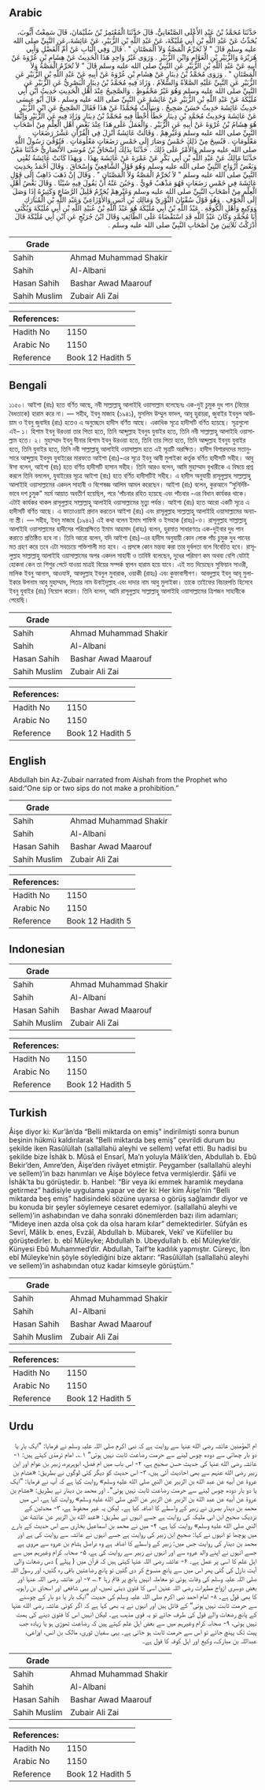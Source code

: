 ## Arabic


<div dir="rtl" lang="ar" style={{fontSize:'larger',backgroundColor:'#f8f9fa',padding:20}}>
حَدَّثَنَا مُحَمَّدُ بْنُ عَبْدِ الأَعْلَى الصَّنْعَانِيُّ، قَالَ حَدَّثَنَا الْمُعْتَمِرُ بْنُ سُلَيْمَانَ، قَالَ سَمِعْتُ أَيُّوبَ، يُحَدِّثُ عَنْ عَبْدِ اللَّهِ بْنِ أَبِي مُلَيْكَةَ، عَنْ عَبْدِ اللَّهِ بْنِ الزُّبَيْرِ، عَنْ عَائِشَةَ، عَنِ النَّبِيِّ صلى الله عليه وسلم قَالَ ‏"‏ لاَ تُحَرِّمُ الْمَصَّةُ وَلاَ الْمَصَّتَانِ ‏"‏ ‏.‏ قَالَ وَفِي الْبَابِ عَنْ أُمِّ الْفَضْلِ وَأَبِي هُرَيْرَةَ وَالزُّبَيْرِ بْنِ الْعَوَّامِ وَابْنِ الزُّبَيْرِ ‏.‏ وَرَوَى غَيْرُ وَاحِدٍ هَذَا الْحَدِيثَ عَنْ هِشَامِ بْنِ عُرْوَةَ عَنْ أَبِيهِ عَنْ عَبْدِ اللَّهِ بْنِ الزُّبَيْرِ عَنِ النَّبِيِّ صلى الله عليه وسلم قَالَ ‏"‏ لاَ تُحَرِّمُ الْمَصَّةُ وَلاَ الْمَصَّتَانِ ‏"‏ ‏.‏ وَرَوَى مُحَمَّدُ بْنُ دِينَارٍ عَنْ هِشَامِ بْنِ عُرْوَةَ عَنْ أَبِيهِ عَنْ عَبْدِ اللَّهِ بْنِ الزُّبَيْرِ عَنِ الزُّبَيْرِ عَنِ النَّبِيِّ عَلَيْهِ الصَّلاَةُ وَالسَّلاَمُ ‏.‏ وَزَادَ فِيهِ مُحَمَّدُ بْنُ دِينَارٍ الْبَصْرِيُّ عَنِ الزُّبَيْرِ عَنِ النَّبِيِّ صلى الله عليه وسلم وَهُوَ غَيْرُ مَحْفُوظٍ ‏.‏ وَالصَّحِيحُ عِنْدَ أَهْلِ الْحَدِيثِ حَدِيثُ ابْنِ أَبِي مُلَيْكَةَ عَنْ عَبْدِ اللَّهِ بْنِ الزُّبَيْرِ عَنْ عَائِشَةَ عَنِ النَّبِيِّ صلى الله عليه وسلم ‏.‏ قَالَ أَبُو عِيسَى حَدِيثُ عَائِشَةَ حَدِيثٌ حَسَنٌ صَحِيحٌ ‏.‏ وَسَأَلْتُ مُحَمَّدًا عَنْ هَذَا فَقَالَ الصَّحِيحُ عَنِ ابْنِ الزُّبَيْرِ عَنْ عَائِشَةَ وَحَدِيثُ مُحَمَّدِ بْنِ دِينَارٍ خَطَأٌ أَخْطَأَ فِيهِ مُحَمَّدُ بْنُ دِينَارٍ وَزَادَ فِيهِ عَنِ الزُّبَيْرِ وَإِنَّمَا هُوَ هِشَامُ بْنُ عُرْوَةَ عَنْ أَبِيهِ عَنِ الزُّبَيْرِ ‏.‏ وَالْعَمَلُ عَلَى هَذَا عِنْدَ بَعْضِ أَهْلِ الْعِلْمِ مِنْ أَصْحَابِ النَّبِيِّ صلى الله عليه وسلم وَغَيْرِهِمْ ‏.‏ وَقَالَتْ عَائِشَةُ أُنْزِلَ فِي الْقُرْآنِ عَشْرُ رَضَعَاتٍ مَعْلُومَاتٍ ‏.‏ فَنُسِخَ مِنْ ذَلِكَ خَمْسٌ وَصَارَ إِلَى خَمْسِ رَضَعَاتٍ مَعْلُومَاتٍ ‏.‏ فَتُوُفِّيَ رَسُولُ اللَّهِ صلى الله عليه وسلم وَالأَمْرُ عَلَى ذَلِكَ ‏.‏ حَدَّثَنَا بِذَلِكَ إِسْحَاقُ بْنُ مُوسَى الأَنْصَارِيُّ حَدَّثَنَا مَعْنٌ حَدَّثَنَا مَالِكٌ عَنْ عَبْدِ اللَّهِ بْنِ أَبِي بَكْرٍ عَنْ عَمْرَةَ عَنْ عَائِشَةَ بِهَذَا ‏.‏ وَبِهَذَا كَانَتْ عَائِشَةُ تُفْتِي وَبَعْضُ أَزْوَاجِ النَّبِيِّ صلى الله عليه وسلم وَهُوَ قَوْلُ الشَّافِعِيِّ وَإِسْحَاقَ ‏.‏ وَقَالَ أَحْمَدُ بِحَدِيثِ النَّبِيِّ صلى الله عليه وسلم ‏"‏ لاَ تُحَرِّمُ الْمَصَّةُ وَلاَ الْمَصَّتَانِ ‏"‏ ‏.‏ وَقَالَ إِنْ ذَهَبَ ذَاهِبٌ إِلَى قَوْلِ عَائِشَةَ فِي خَمْسِ رَضَعَاتٍ فَهُوَ مَذْهَبٌ قَوِيٌّ ‏.‏ وَجَبُنَ عَنْهُ أَنْ يَقُولَ فِيهِ شَيْئًا ‏.‏ وَقَالَ بَعْضُ أَهْلِ الْعِلْمِ مِنْ أَصْحَابِ النَّبِيِّ صلى الله عليه وسلم وَغَيْرِهِمْ يُحَرِّمُ قَلِيلُ الرَّضَاعِ وَكَثِيرُهُ إِذَا وَصَلَ إِلَى الْجَوْفِ ‏.‏ وَهُوَ قَوْلُ سُفْيَانَ الثَّوْرِيِّ وَمَالِكِ بْنِ أَنَسٍ وَالأَوْزَاعِيِّ وَعَبْدِ اللَّهِ بْنِ الْمُبَارَكِ وَوَكِيعٍ وَأَهْلِ الْكُوفَةِ ‏.‏ عَبْدُ اللَّهِ بْنُ أَبِي مُلَيْكَةَ هُوَ عَبْدُ اللَّهِ بْنُ عُبَيْدِ اللَّهِ بْنِ أَبِي مُلَيْكَةَ وَيُكْنَى أَبَا مُحَمَّدٍ وَكَانَ عَبْدُ اللَّهِ قَدِ اسْتَقْضَاهُ عَلَى الطَّائِفِ وَقَالَ ابْنُ جُرَيْجٍ عَنِ ابْنِ أَبِي مُلَيْكَةَ قَالَ أَدْرَكْتُ ثَلاَثِينَ مِنْ أَصْحَابِ النَّبِيِّ صلى الله عليه وسلم ‏.‏
</div>
<div style={{backgroundColor:'#f8f9fa',padding:20, marginBottom: 10}}><table> <thead> <tr> <th>Grade</th> <th></th> </tr> </thead> <tbody> <tr><td>Sahih</td><td>Ahmad Muhammad Shakir</td></tr><tr><td>Sahih</td><td>Al-Albani</td></tr><tr><td>Hasan Sahih</td><td>Bashar Awad Maarouf</td></tr><tr><td>Sahih Muslim</td><td>Zubair Ali Zai</td></tr></tbody></table><table> <thead> <tr> <th>References:</th> <th></th> </tr> </thead> <tbody><tr><td>Hadith No</td><td>1150</td></tr><tr><td>Arabic No</td><td>1150</td></tr><tr><td>Reference</td><td>Book 12 Hadith 5</td></tr></tbody></table></div>

## Bengali


<div dir="ltr" lang="bn" style={{fontSize:'larger',backgroundColor:'#f8f9fa',padding:20}}>
১১৫০। আইশা (রাঃ) হতে বর্ণিত আছে, নবী সাল্লাল্লাহু আলাইহি ওয়াসাল্লাম বলেছেনঃ এক-দুই চুমুক দুধ পান (বিয়ের বৈধতাকে) হারাম করে না। — সহীহ, ইবনু মাজাহ (১৯৪১), মুসলিম উম্মুল ফাদল, আবূ হুরায়রা, জুবাইর ইবনুল আউয়াম ও ইবনু জুবাঈর (রাঃ) হতেও এ অনুচ্ছেদে হাদীস বর্ণিত আছে। একাধিক সূত্রে হাদীসটি বর্ণিত হয়েছে। সূত্রগুলো এই– ১। হিশাম ইবনু উরওয়া তার পিতা হতে, তিনি আব্দুল্লাহ ইবনুয যুবাইর হতে, তিনি নবী সাল্লাল্লাহু আলাইহি ওয়াসাল্লাম হতে। ২। মুহাম্মাদ ইবনু দীনার হিশাম ইবনু উরওয়া হতে, তিনি তার পিতা হতে, তিনি আব্দুল্লাহ ইবনুয যুবাইর হতে, তিনি যুবাইর হতে, তিনি নবী সাল্লাল্লাহু আলাইহি ওয়াসাল্লাম হতে এই সূত্রটি অরক্ষিত। হাদীস বিশারদদের মতানুসারে আব্দুল্লাহ ইবনুয যুবাইরের মারফতে আইশা (রাঃ)-এর সূত্রে ইবনু আবী মুলাইকা কর্তৃক বর্ণিত হাদীসটি সহীহ। আবু ঈসা বলেন, আইশা (রাঃ) হতে বর্ণিত হাদীসটি হাসান সহীহ। তিনি আরও বলেন, আমি মুহাম্মাদ বুখারীকে এ বিষয়ে প্রশ্ন করলে তিনি বললেন, যুবাইরের সূত্রে আইশা (রাঃ) হতে বর্ণিত হাদীসটিই সহীহ। এ হাদীস অনুযায়ী রাসূলুল্লাহ সাল্লাল্লাহু আলাইহি ওয়াসাল্লামের একদল সাহাবী ও বিশেষজ্ঞ আলিম আমল করেছেন। আইশা (রাঃ) বলেন, কুরআনে “সুনির্দিষ্টভাবে দশ চুমুক" মর্মে আয়াত অবতীর্ণ হয়েছিল, পরে ‘পাঁচবার রহিত হয়েছে এবং পাঁচবার -এর বিধান কার্যকর থাকে। এটাই কার্যকর থাকল রাসূলুল্লাহ সাল্লাল্লাহু আলাইহি ওয়াসাল্লামের মৃত্যু পর্যন্ত। আইশা (রাঃ) হতে আরো একটি সূত্রে এ হাদীসটি বর্ণিত আছে। এ ফাতাওয়াই প্রদান করতেন আইশা (রাঃ) এবং রাসূলুল্লাহ সাল্লাল্লাহু আলাইহি ওয়াসাল্লামের অন্যান্য স্ত্রী। — সহীহ, ইবনু মাজাহ (১৯৪২) এই কথা বলেন ইমাম শাফিঈ ও ইসহাক (রাহঃ)-ও। রাসূলুল্লাহ সাল্লাল্লাহু আলাইহি ওয়াসাল্লামের হাদীসের পরিপ্রেক্ষিতে ইমাম আহমাদ (রাহঃ) বলেন, হুরমাত সাধারণতঃ এক-দুইবার দুধ পান করাতে প্রতিষ্ঠিত হবে না। তিনি আরো বলেন, যদি আইশা (রাঃ)-এর হাদীস অনুযায়ী কোন লোক পাঁচ চুমুক দুধ পানের মত গ্রহণ করে তবে এটা সবচেয়ে শক্তিশালী মত হবে। এ প্রসঙ্গে কোন মন্তব্য করা তার দুর্বলতা বলে বিবেচিত হবে। রাসূলুল্লাহ সাল্লাল্লাহু আলাইহি ওয়াসাল্লামের অপর একদল সাহাবী ও তাবিঈ বলেছেন, দুধের পরিমাণ কম অথবা বেশি যেটাই হোকনা কেন তা শিশুর পেটে যাওয়া মাত্রই বিয়ের সম্পর্ক স্থাপন হারাম হয়ে যাবে। এই মত দিয়েছেন সুফিয়ান সাওরী, মালিক ইবনু আনাস, আওযাঈ, আবদুল্লাহ ইবনুল মুবারাক, ওয়াকী (রাহঃ) এবং কুফাবাসীগণ। আবদুল্লাহ ইবনু আবূ মুলাইকার উপনাম আবু মুহাম্মাদ, পিতার নাম উবাইদুল্লাহ এবং দাদার নাম আবু মুলাইকা। তাকে তাইফের বিচারপতি হিসেবে ইবনু যুবাইর (রাঃ) নিয়োগ করেন। তিনি বলেন, আমি রাসূলুল্লাহ সাল্লাল্লাহু আলাইহি ওয়াসাল্লামের ত্রিশজন সাহাবীকে পেয়েছি।
</div>
<div style={{backgroundColor:'#f8f9fa',padding:20, marginBottom: 10}}><table> <thead> <tr> <th>Grade</th> <th></th> </tr> </thead> <tbody> <tr><td>Sahih</td><td>Ahmad Muhammad Shakir</td></tr><tr><td>Sahih</td><td>Al-Albani</td></tr><tr><td>Hasan Sahih</td><td>Bashar Awad Maarouf</td></tr><tr><td>Sahih Muslim</td><td>Zubair Ali Zai</td></tr></tbody></table><table> <thead> <tr> <th>References:</th> <th></th> </tr> </thead> <tbody><tr><td>Hadith No</td><td>1150</td></tr><tr><td>Arabic No</td><td>1150</td></tr><tr><td>Reference</td><td>Book 12 Hadith 5</td></tr></tbody></table></div>

## English


<div dir="ltr" lang="en" style={{fontSize:'larger',backgroundColor:'#f8f9fa',padding:20}}>
Abdullah bin Az-Zubair narrated from Aishah from the Prophet who said:“One sip or two sips do not make a prohibition.”
</div>
<div style={{backgroundColor:'#f8f9fa',padding:20, marginBottom: 10}}><table> <thead> <tr> <th>Grade</th> <th></th> </tr> </thead> <tbody> <tr><td>Sahih</td><td>Ahmad Muhammad Shakir</td></tr><tr><td>Sahih</td><td>Al-Albani</td></tr><tr><td>Hasan Sahih</td><td>Bashar Awad Maarouf</td></tr><tr><td>Sahih Muslim</td><td>Zubair Ali Zai</td></tr></tbody></table><table> <thead> <tr> <th>References:</th> <th></th> </tr> </thead> <tbody><tr><td>Hadith No</td><td>1150</td></tr><tr><td>Arabic No</td><td>1150</td></tr><tr><td>Reference</td><td>Book 12 Hadith 5</td></tr></tbody></table></div>

## Indonesian


<div dir="ltr" lang="id" style={{fontSize:'larger',backgroundColor:'#f8f9fa',padding:20}}>

</div>
<div style={{backgroundColor:'#f8f9fa',padding:20, marginBottom: 10}}><table> <thead> <tr> <th>Grade</th> <th></th> </tr> </thead> <tbody> <tr><td>Sahih</td><td>Ahmad Muhammad Shakir</td></tr><tr><td>Sahih</td><td>Al-Albani</td></tr><tr><td>Hasan Sahih</td><td>Bashar Awad Maarouf</td></tr><tr><td>Sahih Muslim</td><td>Zubair Ali Zai</td></tr></tbody></table><table> <thead> <tr> <th>References:</th> <th></th> </tr> </thead> <tbody><tr><td>Hadith No</td><td>1150</td></tr><tr><td>Arabic No</td><td>1150</td></tr><tr><td>Reference</td><td>Book 12 Hadith 5</td></tr></tbody></table></div>

## Turkish


<div dir="ltr" lang="tr" style={{fontSize:'larger',backgroundColor:'#f8f9fa',padding:20}}>
Âişe diyor ki: Kur’ân’da “Belli miktarda on emiş” indirilmişti sonra bunun beşinin hükmü kaldırılarak “Belli miktarda beş emiş” çevrildi durum bu şekilde iken Rasûlüllah (sallallahü aleyhi ve sellem) vefat etti. Bu hadisi bu şekilde bize İshâk b. Mûsâ el Ensarî, Ma’n yoluyla Mâlik’den, Abdullah b. Ebû Bekir’den, Amre’den, Âişe’den rivâyet etmiştir. Peygamber (sallallahü aleyhi ve sellem)’in bazı hanımları ve Âişe böylece fetva vermişlerdir. Şâfii ve İshâk’ta bu görüştedir. b. Hanbel: “Bir veya iki emmek haramlık meydana getirmez” hadisiyle uygulama yapar ve der ki: Her kim Âişe’nin “Belli miktarda beş emiş” hadisindeki sözüne uyarsa o görüş sağlamdır diyor ve bu konuda bir şeyler söylemeye cesaret edemiyor. (sallallahü aleyhi ve sellem)’in ashabından ve daha sonraki dönemlerden bazı ilim adamları; “Mideye inen azda olsa çok da olsa haram kılar” demektedirler. Sûfyân es Sevrî, Mâlik b. enes, Evzâî, Abdullah b. Mübarek, Vekî’ ve Küfeliler bu görüştedirler. b. ebî Müleyke; Abdullah b. Ubeydullah b. ebî Müleyke’dir. Künyesi Ebû Muhammed’dir. Abdullah, Taif’te kadılık yapmıştır. Cüreyc, İbn ebî Müleyke’nin şöyle söylediğini bize aktarır: “Rasûlüllah (sallallahü aleyhi ve sellem)’in ashabından otuz kadar kimseyle görüştüm.”
</div>
<div style={{backgroundColor:'#f8f9fa',padding:20, marginBottom: 10}}><table> <thead> <tr> <th>Grade</th> <th></th> </tr> </thead> <tbody> <tr><td>Sahih</td><td>Ahmad Muhammad Shakir</td></tr><tr><td>Sahih</td><td>Al-Albani</td></tr><tr><td>Hasan Sahih</td><td>Bashar Awad Maarouf</td></tr><tr><td>Sahih Muslim</td><td>Zubair Ali Zai</td></tr></tbody></table><table> <thead> <tr> <th>References:</th> <th></th> </tr> </thead> <tbody><tr><td>Hadith No</td><td>1150</td></tr><tr><td>Arabic No</td><td>1150</td></tr><tr><td>Reference</td><td>Book 12 Hadith 5</td></tr></tbody></table></div>

## Urdu


<div dir="rtl" lang="ur" style={{fontSize:'larger',backgroundColor:'#f8f9fa',padding:20}}>
ام المؤمنین عائشہ رضی الله عنہا سے روایت ہے کہ نبی اکرم صلی اللہ علیہ وسلم نے فرمایا: ”ایک بار یا دو بار چھاتی سے دودھ چوس لینے سے حرمت رضاعت ثابت نہیں ہوتی“ ۱؎۔ امام ترمذی کہتے ہیں: ۱- عائشہ رضی الله عنہا کی حدیث حسن صحیح ہے، ۲- اس باب میں ام فضل، ابوہریرہ، زبیر بن عوام اور ابن زبیر رضی الله عنہم سے بھی احادیث آئی ہیں، ۳- اس حدیث کو دیگر کئی لوگوں نے بطریق: «هشام بن عروة عن أبيه عن عبد الله بن الزبير عن النبي صلى الله عليه وسلم» روایت کیا ہے کہ آپ نے فرمایا: ”ایک یا دو بار دودھ چوس لینے سے حرمت رضاعت ثابت نہیں ہوتی“۔ اور محمد بن دینار نے بطریق: «هشام بن عروة عن أبيه عن عبد الله بن الزبير عن الزبير عن النبي صلى الله عليه وسلم» روایت کیا ہے، اس میں محمد بن دینار بصریٰ نے زبیر کے واسطے کا اضافہ کیا ہے۔ لیکن یہ غیر محفوظ ہے، ۳- محدثین کے نزدیک صحیح ابن ابی ملیکہ کی روایت ہے جسے انہوں نے بطریق: «عبد الله بن الزبير عن عائشة عن النبي صلى الله عليه وسلم» روایت کیا ہے، ۴- میں نے محمد بن اسماعیل بخاری سے اس حدیث کے بارے میں پوچھا تو انہوں نے کہا: صحیح ابن زبیر کی روایت ہے جسے انہوں نے عائشہ سے روایت کی ہے اور محمد بن دینار کی روایت جس میں: زبیر کے واسطے کا اضافہ ہے وہ دراصل ہشام بن عروہ سے مروی ہے جسے انہوں نے اپنے والد عروہ سے اور انہوں نے زبیر سے روایت کی ہے، ۵- صحابہ کرام وغیرہم میں سے اہل علم کا اسی پر عمل ہے۔ ۶- عائشہ رضی اللہ عنہا کہتی ہیں کہ قرآن میں ( پہلے ) دس رضعات والی آیت نازل کی گئی پھر اس میں سے پانچ منسوخ کر دی گئیں تو پانچ رضاعتیں باقی رہ گئیں، اور رسول اللہ صلی اللہ علیہ وسلم کی وفات ہوئی تو معاملہ انہیں پانچ پر قائم رہا ۲؎، ۷- اور عائشہ رضی اللہ عنہا اور بعض دوسری ازواج مطہرات رضی اللہ عنہن اسی کا فتویٰ دیتی تھیں، اور یہی شافعی اور اسحاق بن راہویہ کا بھی قول ہے۔ ۸- امام احمد نبی اکرم صلی اللہ علیہ وسلم کی حدیث ”ایک بار یا دو بار کے چوسنے سے حرمت ثابت نہیں ہوتی“ کے قائل ہیں اور انہوں نے یہ بھی کہا ہے کہ اگر کوئی عائشہ رضی الله عنہا کے پانچ رضعات والے قول کی طرف جائے تو یہ قوی مذہب ہے۔ لیکن انہیں اس کا فتویٰ دینے کی ہمت نہیں ہوئی، ۹- صحابہ کرام وغیرہم میں سے بعض اہل علم کہتے ہیں کہ رضاعت تھوڑی ہو یا زیادہ جب پیٹ تک پہنچ جائے تو اس سے حرمت ثابت ہو جاتی ہے۔ یہی سفیان ثوری، مالک بن انس، اوزاعی، عبداللہ بن مبارک، وکیع اور اہل کوفہ کا قول ہے۔
</div>
<div style={{backgroundColor:'#f8f9fa',padding:20, marginBottom: 10}}><table> <thead> <tr> <th>Grade</th> <th></th> </tr> </thead> <tbody> <tr><td>Sahih</td><td>Ahmad Muhammad Shakir</td></tr><tr><td>Sahih</td><td>Al-Albani</td></tr><tr><td>Hasan Sahih</td><td>Bashar Awad Maarouf</td></tr><tr><td>Sahih Muslim</td><td>Zubair Ali Zai</td></tr></tbody></table><table> <thead> <tr> <th>References:</th> <th></th> </tr> </thead> <tbody><tr><td>Hadith No</td><td>1150</td></tr><tr><td>Arabic No</td><td>1150</td></tr><tr><td>Reference</td><td>Book 12 Hadith 5</td></tr></tbody></table></div>